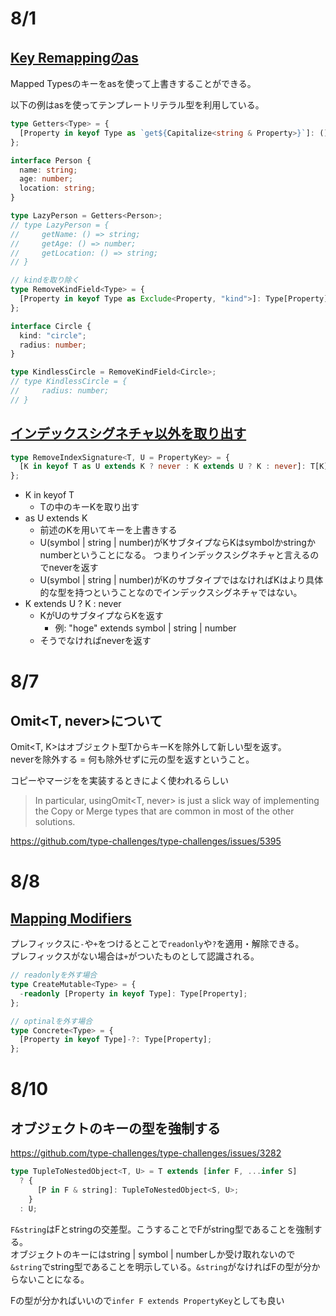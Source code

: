 # 8/1

## [Key Remappingのas](https://www.typescriptlang.org/docs/handbook/2/mapped-types.html#key-remapping-via-as)

Mapped Typesのキーをasを使って上書きすることができる。

以下の例はasを使ってテンプレートリテラル型を利用している。

```ts
type Getters<Type> = {
  [Property in keyof Type as `get${Capitalize<string & Property>}`]: () => Type[Property];
};

interface Person {
  name: string;
  age: number;
  location: string;
}

type LazyPerson = Getters<Person>;
// type LazyPerson = {
//     getName: () => string;
//     getAge: () => number;
//     getLocation: () => string;
// }
```

```ts
// kindを取り除く
type RemoveKindField<Type> = {
  [Property in keyof Type as Exclude<Property, "kind">]: Type[Property];
};

interface Circle {
  kind: "circle";
  radius: number;
}

type KindlessCircle = RemoveKindField<Circle>;
// type KindlessCircle = {
//     radius: number;
// }
```

## [インデックスシグネチャ以外を取り出す](https://github.com/type-challenges/type-challenges/blob/main/questions/01367-medium-remove-index-signature/README.md)

```ts
type RemoveIndexSignature<T, U = PropertyKey> = {
  [K in keyof T as U extends K ? never : K extends U ? K : never]: T[K];
};
```

- K in keyof T
  - Tの中のキーKを取り出す
- as U extends K
  - 前述のKを用いてキーを上書きする
  - U(symbol | string | number)がKサブタイプならKはsymbolかstringかnumberということになる。 つまりインデックスシグネチャと言えるのでneverを返す
  - U(symbol | string | number)がKのサブタイプではなければKはより具体的な型を持つということなのでインデックスシグネチャではない。
- K extends U ? K : never
  - KがUのサブタイプならKを返す
    - 例: "hoge" extends symbol | string | number
  - そうでなければneverを返す

# 8/7

## Omit<T, never>について

Omit<T, K>はオブジェクト型TからキーKを除外して新しい型を返す。  
neverを除外する = 何も除外せずに元の型を返すということ。

コピーやマージをを実装するときによく使われるらしい

> In particular, usingOmit<T, never> is just a slick way of implementing the Copy or Merge types that are common in most of the other solutions.

https://github.com/type-challenges/type-challenges/issues/5395

# 8/8

## [Mapping Modifiers](https://www.typescriptlang.org/docs/handbook/2/mapped-types.html#mapping-modifiers)

プレフィックスに`-`や`+`をつけるとことで`readonly`や`?`を適用・解除できる。  
プレフィックスがない場合は`+`がついたものとして認識される。

```ts
// readonlyを外す場合
type CreateMutable<Type> = {
  -readonly [Property in keyof Type]: Type[Property];
};

// optinalを外す場合
type Concrete<Type> = {
  [Property in keyof Type]-?: Type[Property];
};
```

# 8/10

## オブジェクトのキーの型を強制する

https://github.com/type-challenges/type-challenges/issues/3282

```ts
type TupleToNestedObject<T, U> = T extends [infer F, ...infer S]
  ? {
      [P in F & string]: TupleToNestedObject<S, U>;
    }
  : U;
```

`F&string`はFとstringの交差型。こうすることでFがstring型であることを強制する。  
オブジェクトのキーにはstring | symbol | numberしか受け取れないので`&string`でstring型であることを明示している。`&string`がなければFの型が分からないことになる。

Fの型が分かればいいので`infer F extends PropertyKey`としても良い
